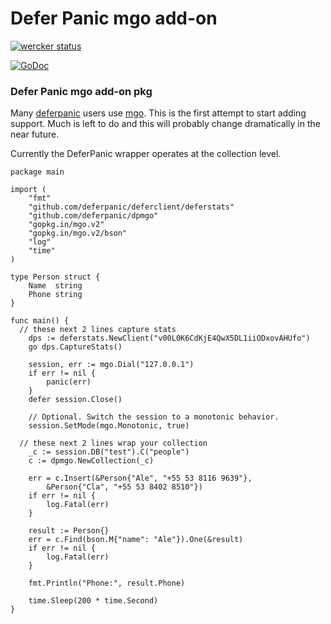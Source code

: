 # Defer Panic mgo add-on

[![wercker status](https://app.wercker.com/status/a3e0b2b98c5ac9ccaf0d96e671b68df7/s "wercker status")](https://app.wercker.com/project/bykey/a3e0b2b98c5ac9ccaf0d96e671b68df7)

[![GoDoc](https://godoc.org/github.com/deferpanic/dpmgo?status.svg)](https://godoc.org/github.com/deferpanic/dpmgo)

### Defer Panic mgo add-on pkg

Many [deferpanic](https://deferpanic.com "deferpanic") users use [mgo](https://github.com/go-mgo/mgo "mgo").
This is the first attempt to start adding support. Much is left to do and this will probably change
dramatically in the near future. 

Currently the DeferPanic wrapper operates at the collection level.

```
package main

import (
	"fmt"
	"github.com/deferpanic/deferclient/deferstats"
	"github.com/deferpanic/dpmgo"
	"gopkg.in/mgo.v2"
	"gopkg.in/mgo.v2/bson"
	"log"
	"time"
)

type Person struct {
	Name  string
	Phone string
}

func main() {
  // these next 2 lines capture stats
	dps := deferstats.NewClient("v00L0K6CdKjE4QwX5DL1iiODxovAHUfo")
	go dps.CaptureStats()

	session, err := mgo.Dial("127.0.0.1")
	if err != nil {
		panic(err)
	}
	defer session.Close()

	// Optional. Switch the session to a monotonic behavior.
	session.SetMode(mgo.Monotonic, true)

  // these next 2 lines wrap your collection
	_c := session.DB("test").C("people")
	c := dpmgo.NewCollection(_c)

	err = c.Insert(&Person{"Ale", "+55 53 8116 9639"},
		&Person{"Cla", "+55 53 8402 8510"})
	if err != nil {
		log.Fatal(err)
	}

	result := Person{}
	err = c.Find(bson.M{"name": "Ale"}).One(&result)
	if err != nil {
		log.Fatal(err)
	}

	fmt.Println("Phone:", result.Phone)

	time.Sleep(200 * time.Second)
}
```
